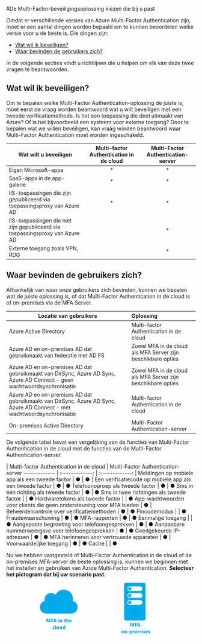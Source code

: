 <properties 
    pageTitle="Azure Multi-Factor Authentication - Aan de slag"
    description="Kies de Multi-Factor Authentication-beveiligingsoplossing die bij u past door uzelf de vraag te stellen: 'Wat wil ik beveiligen en waar bevinden zich mijn gebruikers?'.  Kies vervolgens de cloud, MFA-Server of AD FS."
    services="multi-factor-authentication"
    documentationCenter=""
    authors="kgremban"
    manager="femila"
    editor="curtland"/>

<tags
    ms.service="multi-factor-authentication"
    ms.workload="identity"
    ms.tgt_pltfrm="na"
    ms.devlang="na"
    ms.topic="get-started-article"
    ms.date="08/15/2016"
    ms.author="kgremban"/>


#De Multi-Factor-beveiligingsoplossing kiezen die bij u past

Omdat er verschillende versies van Azure Multi-Factor Authentication zijn, moet er een aantal dingen worden bepaald om te kunnen beoordelen welke versie voor u de beste is.  Die dingen zijn:

-   [Wat wil ik beveiligen?](#what-am-i-trying-to-secure)
-   [Waar bevinden de gebruikers zich?](#where-are-the-users-located)

In de volgende secties vindt u richtlijnen die u helpen om elk van deze twee vragen te beantwoorden.

## Wat wil ik beveiligen?

Om te bepalen welke Multi-Factor Authentication-oplossing de juiste is, moet eerst de vraag worden beantwoord wat u wilt beveiligen met een tweede verificatiemethode.  Is het een toepassing die deel uitmaakt van Azure?  Of is het bijvoorbeeld een systeem voor externe toegang?  Door te bepalen wat we willen beveiligen, kan vraag worden beantwoord waar Multi-Factor Authentication moet worden ingeschakeld.  


Wat wilt u beveiligen| Multi-factor Authentication in de cloud|Multi-Factor Authentication-server
------------- | :-------------: | :-------------: |
Eigen Microsoft-apps|* |* |
SaaS-apps in de app-galerie|* |* |
IIS-toepassingen die zijn gepubliceerd via toepassingsproxy van Azure AD|* |* |
IIS-toepassingen die niet zijn gepubliceerd via toepassingsproxy van Azure AD | |* |
Externe toegang zoals VPN, RDG| |* |



## Waar bevinden de gebruikers zich?

Afhankelijk van waar onze gebruikers zich bevinden, kunnen we bepalen wat de juiste oplossing is, of dat Multi-Factor Authentication in de cloud is of on-premises via de MFA Server.



Locatie van gebruikers| Oplossing
------------- | :------------- |
Azure Active Directory| Multi-factor Authentication in de cloud|
Azure AD en on-premises AD dat gebruikmaakt van federatie met AD FS| Zowel MFA in de cloud als MFA Server zijn beschikbare opties
Azure AD en on-premises AD dat gebruikmaakt van DirSync, Azure AD Sync, Azure AD Connect - geen wachtwoordsynchronisatie|Zowel MFA in de cloud als MFA Server zijn beschikbare opties
Azure AD en on-premises AD dat gebruikmaakt van DirSync, Azure AD Sync, Azure AD Connect - met wachtwoordsynchronisatie|Multi-factor Authentication in de cloud
On-premises Active Directory|Multi-Factor Authentication-server

De volgende tabel bevat een vergelijking van de functies van Multi-Factor Authentication in de cloud met de functies van de Multi-Factor Authentication-server.

 | Multi-factor Authentication in de cloud | Multi-Factor Authentication-server
------------- | :-------------: | :-------------: |
Meldingen op mobiele app als een tweede factor | ● | ● |
Een verificatiecode op mobiele app als een tweede factor | ● | ●
Telefoonoproep als tweede factor | ● | ●
Sms in één richting als tweede factor | ● | ●
Sms in twee richtingen als tweede factor |  | ●
Hardwaretokens als tweede factor |  | ●
App-wachtwoorden voor clients die geen ondersteuning voor MFA bieden | ● |  
Beheerdercontrole over verificatiemethoden | ● | ●
Pincodemodus |  | ●
Fraudewaarschuwing | ● | ●
MFA-rapporten | ● | ●
Eenmalige toegang |  | ●
Aangepaste begroeting voor telefoongesprekken | ● | ●
Aanpasbare nummerweergave voor telefoongesprekken | ● | ●
Goedgekeurde IP-adressen | ● | ●
MFA herinneren voor vertrouwde apparaten  | ● |  
Voorwaardelijke toegang | ● | ●
Cache |  | ●

Nu we hebben vastgesteld of Multi-Factor Authentication in de cloud of de on-premises MFA-server de beste oplossing is, kunnen we beginnen met het instellen en gebruiken van Azure Multi-Factor Authentication.   **Selecteer het pictogram dat bij uw scenario past.**

<center>




[![Cloud](./media/multi-factor-authentication-get-started/cloud2.png)](multi-factor-authentication-get-started-cloud.md)  &nbsp;&nbsp;&nbsp;&nbsp;&nbsp;&nbsp;&nbsp;&nbsp;&nbsp;&nbsp;&nbsp;&nbsp;&nbsp;&nbsp;&nbsp;&nbsp;&nbsp;&nbsp;&nbsp;&nbsp;&nbsp;&nbsp;&nbsp;&nbsp;&nbsp;[![Proofup](./media/multi-factor-authentication-get-started/server2.png)](multi-factor-authentication-get-started-server.md) &nbsp;&nbsp;&nbsp;&nbsp;&nbsp;
</center>



<!--HONumber=Sep16_HO3-->


